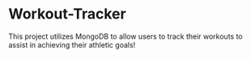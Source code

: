 # Workout-Tracker
This project utilizes MongoDB to allow users to track their workouts to assist in achieving their athletic goals!
